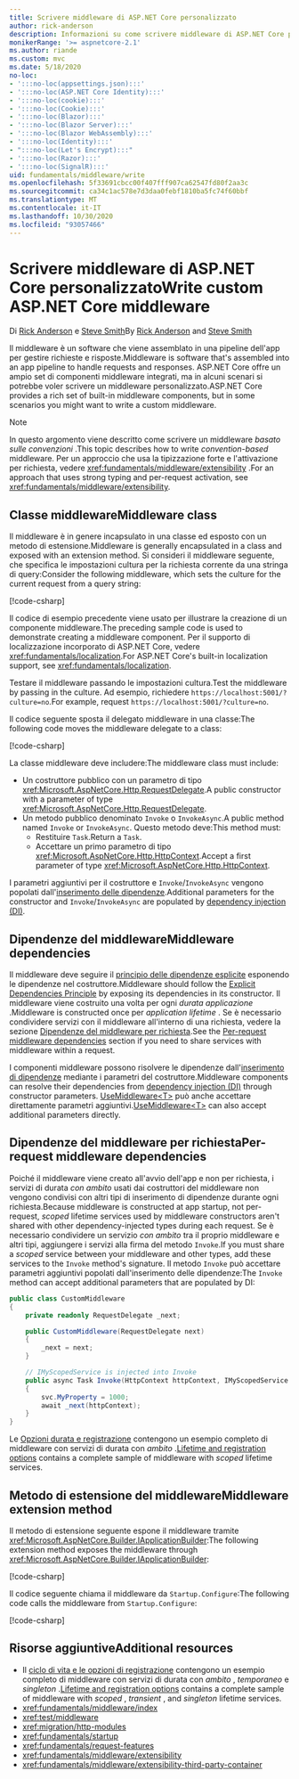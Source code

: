 ```yaml
---
title: Scrivere middleware di ASP.NET Core personalizzato
author: rick-anderson
description: Informazioni su come scrivere middleware di ASP.NET Core personalizzato.
monikerRange: '>= aspnetcore-2.1'
ms.author: riande
ms.custom: mvc
ms.date: 5/18/2020
no-loc:
- ':::no-loc(appsettings.json):::'
- ':::no-loc(ASP.NET Core Identity):::'
- ':::no-loc(cookie):::'
- ':::no-loc(Cookie):::'
- ':::no-loc(Blazor):::'
- ':::no-loc(Blazor Server):::'
- ':::no-loc(Blazor WebAssembly):::'
- ':::no-loc(Identity):::'
- ":::no-loc(Let's Encrypt):::"
- ':::no-loc(Razor):::'
- ':::no-loc(SignalR):::'
uid: fundamentals/middleware/write
ms.openlocfilehash: 5f33691cbcc00f407fff907ca62547fd80f2aa3c
ms.sourcegitcommit: ca34c1ac578e7d3daa0febf1810ba5fc74f60bbf
ms.translationtype: MT
ms.contentlocale: it-IT
ms.lasthandoff: 10/30/2020
ms.locfileid: "93057466"
---
```

# <a name="write-custom-aspnet-core-middleware"></a><span data-ttu-id="3731b-103">Scrivere middleware di ASP.NET Core personalizzato</span><span class="sxs-lookup"><span data-stu-id="3731b-103">Write custom ASP.NET Core middleware</span></span>

<span data-ttu-id="3731b-104">Di [Rick Anderson](https://twitter.com/RickAndMSFT) e [Steve Smith](https://ardalis.com/)</span><span class="sxs-lookup"><span data-stu-id="3731b-104">By [Rick Anderson](https://twitter.com/RickAndMSFT) and [Steve Smith](https://ardalis.com/)</span></span>

<span data-ttu-id="3731b-105">Il middleware è un software che viene assemblato in una pipeline dell'app per gestire richieste e risposte.</span><span class="sxs-lookup"><span data-stu-id="3731b-105">Middleware is software that's assembled into an app pipeline to handle requests and responses.</span></span> <span data-ttu-id="3731b-106">ASP.NET Core offre un ampio set di componenti middleware integrati, ma in alcuni scenari si potrebbe voler scrivere un middleware personalizzato.</span><span class="sxs-lookup"><span data-stu-id="3731b-106">ASP.NET Core provides a rich set of built-in middleware components, but in some scenarios you might want to write a custom middleware.</span></span>

> [!NOTE]
> <span data-ttu-id="3731b-107">In questo argomento viene descritto come scrivere un middleware *basato sulle convenzioni* .</span><span class="sxs-lookup"><span data-stu-id="3731b-107">This topic describes how to write *convention-based* middleware.</span></span> <span data-ttu-id="3731b-108">Per un approccio che usa la tipizzazione forte e l'attivazione per richiesta, vedere <xref:fundamentals/middleware/extensibility> .</span><span class="sxs-lookup"><span data-stu-id="3731b-108">For an approach that uses strong typing and per-request activation, see <xref:fundamentals/middleware/extensibility>.</span></span>

## <a name="middleware-class"></a><span data-ttu-id="3731b-109">Classe middleware</span><span class="sxs-lookup"><span data-stu-id="3731b-109">Middleware class</span></span>

<span data-ttu-id="3731b-110">Il middleware è in genere incapsulato in una classe ed esposto con un metodo di estensione.</span><span class="sxs-lookup"><span data-stu-id="3731b-110">Middleware is generally encapsulated in a class and exposed with an extension method.</span></span> <span data-ttu-id="3731b-111">Si consideri il middleware seguente, che specifica le impostazioni cultura per la richiesta corrente da una stringa di query:</span><span class="sxs-lookup"><span data-stu-id="3731b-111">Consider the following middleware, which sets the culture for the current request from a query string:</span></span>

[!code-csharp[](write/snapshot/StartupCulture.cs)]

<span data-ttu-id="3731b-112">Il codice di esempio precedente viene usato per illustrare la creazione di un componente middleware.</span><span class="sxs-lookup"><span data-stu-id="3731b-112">The preceding sample code is used to demonstrate creating a middleware component.</span></span> <span data-ttu-id="3731b-113">Per il supporto di localizzazione incorporato di ASP.NET Core, vedere <xref:fundamentals/localization>.</span><span class="sxs-lookup"><span data-stu-id="3731b-113">For ASP.NET Core's built-in localization support, see <xref:fundamentals/localization>.</span></span>

<span data-ttu-id="3731b-114">Testare il middleware passando le impostazioni cultura.</span><span class="sxs-lookup"><span data-stu-id="3731b-114">Test the middleware by passing in the culture.</span></span> <span data-ttu-id="3731b-115">Ad esempio, richiedere `https://localhost:5001/?culture=no`.</span><span class="sxs-lookup"><span data-stu-id="3731b-115">For example, request `https://localhost:5001/?culture=no`.</span></span>

<span data-ttu-id="3731b-116">Il codice seguente sposta il delegato middleware in una classe:</span><span class="sxs-lookup"><span data-stu-id="3731b-116">The following code moves the middleware delegate to a class:</span></span>

[!code-csharp[](write/snapshot/RequestCultureMiddleware.cs)]

<span data-ttu-id="3731b-117">La classe middleware deve includere:</span><span class="sxs-lookup"><span data-stu-id="3731b-117">The middleware class must include:</span></span>

* <span data-ttu-id="3731b-118">Un costruttore pubblico con un parametro di tipo <xref:Microsoft.AspNetCore.Http.RequestDelegate>.</span><span class="sxs-lookup"><span data-stu-id="3731b-118">A public constructor with a parameter of type <xref:Microsoft.AspNetCore.Http.RequestDelegate>.</span></span>
* <span data-ttu-id="3731b-119">Un metodo pubblico denominato `Invoke` o `InvokeAsync`.</span><span class="sxs-lookup"><span data-stu-id="3731b-119">A public method named `Invoke` or `InvokeAsync`.</span></span> <span data-ttu-id="3731b-120">Questo metodo deve:</span><span class="sxs-lookup"><span data-stu-id="3731b-120">This method must:</span></span>
  * <span data-ttu-id="3731b-121">Restituire `Task`.</span><span class="sxs-lookup"><span data-stu-id="3731b-121">Return a `Task`.</span></span>
  * <span data-ttu-id="3731b-122">Accettare un primo parametro di tipo <xref:Microsoft.AspNetCore.Http.HttpContext>.</span><span class="sxs-lookup"><span data-stu-id="3731b-122">Accept a first parameter of type <xref:Microsoft.AspNetCore.Http.HttpContext>.</span></span>
  
<span data-ttu-id="3731b-123">I parametri aggiuntivi per il costruttore e `Invoke`/`InvokeAsync` vengono popolati dall'[inserimento delle dipendenze](xref:fundamentals/dependency-injection).</span><span class="sxs-lookup"><span data-stu-id="3731b-123">Additional parameters for the constructor and `Invoke`/`InvokeAsync` are populated by [dependency injection (DI)](xref:fundamentals/dependency-injection).</span></span>

## <a name="middleware-dependencies"></a><span data-ttu-id="3731b-124">Dipendenze del middleware</span><span class="sxs-lookup"><span data-stu-id="3731b-124">Middleware dependencies</span></span>

<span data-ttu-id="3731b-125">Il middleware deve seguire il [principio delle dipendenze esplicite](/dotnet/standard/modern-web-apps-azure-architecture/architectural-principles#explicit-dependencies) esponendo le dipendenze nel costruttore.</span><span class="sxs-lookup"><span data-stu-id="3731b-125">Middleware should follow the [Explicit Dependencies Principle](/dotnet/standard/modern-web-apps-azure-architecture/architectural-principles#explicit-dependencies) by exposing its dependencies in its constructor.</span></span> <span data-ttu-id="3731b-126">Il middleware viene costruito una volta per ogni *durata applicazione* .</span><span class="sxs-lookup"><span data-stu-id="3731b-126">Middleware is constructed once per *application lifetime* .</span></span> <span data-ttu-id="3731b-127">Se è necessario condividere servizi con il middleware all'interno di una richiesta, vedere la sezione [Dipendenze del middleware per richiesta](#per-request-middleware-dependencies).</span><span class="sxs-lookup"><span data-stu-id="3731b-127">See the [Per-request middleware dependencies](#per-request-middleware-dependencies) section if you need to share services with middleware within a request.</span></span>

<span data-ttu-id="3731b-128">I componenti middleware possono risolvere le dipendenze dall'[inserimento di dipendenze](xref:fundamentals/dependency-injection) mediante i parametri del costruttore.</span><span class="sxs-lookup"><span data-stu-id="3731b-128">Middleware components can resolve their dependencies from [dependency injection (DI)](xref:fundamentals/dependency-injection) through constructor parameters.</span></span> <span data-ttu-id="3731b-129">[UseMiddleware&lt;T&gt;](/dotnet/api/microsoft.aspnetcore.builder.usemiddlewareextensions.usemiddleware#Microsoft_AspNetCore_Builder_UseMiddlewareExtensions_UseMiddleware_Microsoft_AspNetCore_Builder_IApplicationBuilder_System_Type_System_Object___) può anche accettare direttamente parametri aggiuntivi.</span><span class="sxs-lookup"><span data-stu-id="3731b-129">[UseMiddleware&lt;T&gt;](/dotnet/api/microsoft.aspnetcore.builder.usemiddlewareextensions.usemiddleware#Microsoft_AspNetCore_Builder_UseMiddlewareExtensions_UseMiddleware_Microsoft_AspNetCore_Builder_IApplicationBuilder_System_Type_System_Object___) can also accept additional parameters directly.</span></span>

## <a name="per-request-middleware-dependencies"></a><span data-ttu-id="3731b-130">Dipendenze del middleware per richiesta</span><span class="sxs-lookup"><span data-stu-id="3731b-130">Per-request middleware dependencies</span></span>

<span data-ttu-id="3731b-131">Poiché il middleware viene creato all'avvio dell'app e non per richiesta, i servizi di durata *con ambito* usati dai costruttori del middleware non vengono condivisi con altri tipi di inserimento di dipendenze durante ogni richiesta.</span><span class="sxs-lookup"><span data-stu-id="3731b-131">Because middleware is constructed at app startup, not per-request, *scoped* lifetime services used by middleware constructors aren't shared with other dependency-injected types during each request.</span></span> <span data-ttu-id="3731b-132">Se è necessario condividere un servizio *con ambito* tra il proprio middleware e altri tipi, aggiungere i servizi alla firma del metodo `Invoke`.</span><span class="sxs-lookup"><span data-stu-id="3731b-132">If you must share a *scoped* service between your middleware and other types, add these services to the `Invoke` method's signature.</span></span> <span data-ttu-id="3731b-133">Il metodo `Invoke` può accettare parametri aggiuntivi popolati dall'inserimento delle dipendenze:</span><span class="sxs-lookup"><span data-stu-id="3731b-133">The `Invoke` method can accept additional parameters that are populated by DI:</span></span>

```csharp
public class CustomMiddleware
{
    private readonly RequestDelegate _next;

    public CustomMiddleware(RequestDelegate next)
    {
        _next = next;
    }

    // IMyScopedService is injected into Invoke
    public async Task Invoke(HttpContext httpContext, IMyScopedService svc)
    {
        svc.MyProperty = 1000;
        await _next(httpContext);
    }
}
```

<span data-ttu-id="3731b-134">Le [Opzioni durata e registrazione](xref:fundamentals/dependency-injection#lifetime-and-registration-options) contengono un esempio completo di middleware con servizi di durata con *ambito* .</span><span class="sxs-lookup"><span data-stu-id="3731b-134">[Lifetime and registration options](xref:fundamentals/dependency-injection#lifetime-and-registration-options) contains a complete sample of middleware with *scoped* lifetime services.</span></span>

## <a name="middleware-extension-method"></a><span data-ttu-id="3731b-135">Metodo di estensione del middleware</span><span class="sxs-lookup"><span data-stu-id="3731b-135">Middleware extension method</span></span>

<span data-ttu-id="3731b-136">Il metodo di estensione seguente espone il middleware tramite <xref:Microsoft.AspNetCore.Builder.IApplicationBuilder>:</span><span class="sxs-lookup"><span data-stu-id="3731b-136">The following extension method exposes the middleware through <xref:Microsoft.AspNetCore.Builder.IApplicationBuilder>:</span></span>

[!code-csharp[](write/snapshot/RequestCultureMiddlewareExtensions.cs)]

<span data-ttu-id="3731b-137">Il codice seguente chiama il middleware da `Startup.Configure`:</span><span class="sxs-lookup"><span data-stu-id="3731b-137">The following code calls the middleware from `Startup.Configure`:</span></span>

[!code-csharp[](write/snapshot/Startup.cs?highlight=5)]

## <a name="additional-resources"></a><span data-ttu-id="3731b-138">Risorse aggiuntive</span><span class="sxs-lookup"><span data-stu-id="3731b-138">Additional resources</span></span>

* <span data-ttu-id="3731b-139">Il [ciclo di vita e le opzioni di registrazione](xref:fundamentals/dependency-injection#lifetime-and-registration-options) contengono un esempio completo di middleware con servizi di durata con *ambito* , *temporaneo* e *singleton* .</span><span class="sxs-lookup"><span data-stu-id="3731b-139">[Lifetime and registration options](xref:fundamentals/dependency-injection#lifetime-and-registration-options) contains a complete sample of middleware with *scoped* , *transient* , and *singleton* lifetime services.</span></span>
* <xref:fundamentals/middleware/index>
* <xref:test/middleware>
* <xref:migration/http-modules>
* <xref:fundamentals/startup>
* <xref:fundamentals/request-features>
* <xref:fundamentals/middleware/extensibility>
* <xref:fundamentals/middleware/extensibility-third-party-container>

